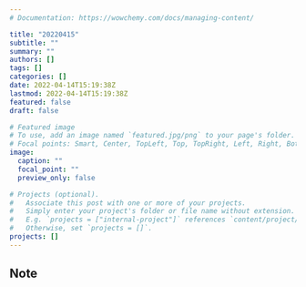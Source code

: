 ```yaml
---
# Documentation: https://wowchemy.com/docs/managing-content/

title: "20220415"
subtitle: ""
summary: ""
authors: []
tags: []
categories: []
date: 2022-04-14T15:19:38Z
lastmod: 2022-04-14T15:19:38Z
featured: false
draft: false

# Featured image
# To use, add an image named `featured.jpg/png` to your page's folder.
# Focal points: Smart, Center, TopLeft, Top, TopRight, Left, Right, BottomLeft, Bottom, BottomRight.
image:
  caption: ""
  focal_point: ""
  preview_only: false

# Projects (optional).
#   Associate this post with one or more of your projects.
#   Simply enter your project's folder or file name without extension.
#   E.g. `projects = ["internal-project"]` references `content/project/deep-learning/index.md`.
#   Otherwise, set `projects = []`.
projects: []
---
```


## Note

